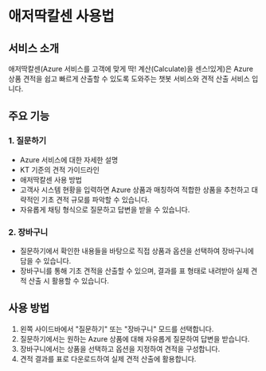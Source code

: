 
# 애저딱칼센 사용법

## 서비스 소개
애저딱칼센(Azure 서비스를 고객에 맞게 딱! 계산(Calculate)을 센스!있게)은 Azure 상품 견적을 쉽고 빠르게 산출할 수 있도록 도와주는 챗봇 서비스와 견적 산출 서비스 입니다.

## 주요 기능

### 1. 질문하기
- Azure 서비스에 대한 자세한 설명
- KT 기준의 견적 가이드라인
- 애저딱칼센 사용 방법
- 고객사 시스템 현황을 입력하면 Azure 상품과 매칭하여 적합한 상품을 추천하고 대략적인 기초 견적 규모를 파악할 수 있습니다.
- 자유롭게 채팅 형식으로 질문하고 답변을 받을 수 있습니다.

### 2. 장바구니
- 질문하기에서 확인한 내용들을 바탕으로 직접 상품과 옵션을 선택하여 장바구니에 담을 수 있습니다.
- 장바구니를 통해 기초 견적을 산출할 수 있으며, 결과를 표 형태로 내려받아 실제 견적 산출 시 활용할 수 있습니다.

## 사용 방법
1. 왼쪽 사이드바에서 "질문하기" 또는 "장바구니" 모드를 선택합니다.
2. 질문하기에서는 원하는 Azure 상품에 대해 자유롭게 질문하여 답변을 받습니다.
3. 장바구니에서는 상품을 선택하고 옵션을 지정하여 견적을 구성합니다.
4. 견적 결과를 표로 다운로드하여 실제 견적 산출에 활용합니다.
